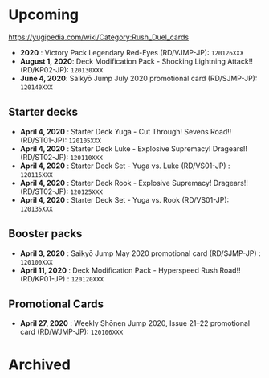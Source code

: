 # Upcoming
https://yugipedia.com/wiki/Category:Rush_Duel_cards

- **2020** : Victory Pack Legendary Red-Eyes (RD/VJMP-JP): `120126XXX`
- **August 1, 2020**: Deck Modification Pack - Shocking Lightning Attack!! (RD/KP02-JP): `120130XXX`
- **June 4, 2020**: Saikyō Jump July 2020 promotional card (RD/SJMP-JP): `120140XXX`

## Starter decks
- **April 4, 2020** : Starter Deck Yuga - Cut Through! Sevens Road!! (RD/ST01-JP): `120105XXX`
- **April 4, 2020** : Starter Deck Luke - Explosive Supremacy! Dragears!! (RD/ST02-JP): `120110XXX`
- **April 4, 2020** : Starter Deck Set - Yuga vs. Luke (RD/VS01-JP) : `120115XXX`
- **April 4, 2020** : Starter Deck Rook - Explosive Supremacy! Dragears!! (RD/ST02-JP): `120125XXX`
- **April 4, 2020** : Starter Deck Set - Yuga vs. Rook (RD/VS01-JP): `120135XXX`

## Booster packs
- **April 3, 2020** : Saikyō Jump May 2020 promotional card (RD/SJMP-JP) : `120100XXX`
- **April 11, 2020** : Deck Modification Pack - Hyperspeed Rush Road!! (RD/KP01-JP) : `120120XXX`

## Promotional Cards
- **April 27, 2020** : Weekly Shōnen Jump 2020, Issue 21–22 promotional card (RD/WJMP-JP): `120106XXX`

# Archived
